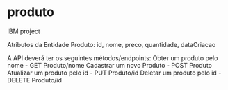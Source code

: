 # produto
IBM project

Atributos da Entidade Produto:
id, nome, preco, quantidade, dataCriacao

A API deverá ter os seguintes métodos/endpoints:
Obter um produto pelo nome - GET Produto/nome
Cadastrar um novo Produto - POST Produto
Atualizar um produto pelo id - PUT Produto/id
Deletar um produto pelo id - DELETE Produto/id
